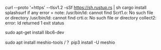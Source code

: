 curl --proto '=https' --tlsv1.2 -sSf https://sh.rustup.rs | sh
cargo install splashsurf
if any error 
  = note: /usr/bin/ld: cannot find Scrt1.o: No such file or directory
          /usr/bin/ld: cannot find crti.o: No such file or directory
          collect2: error: ld returned 1 exit status
          
sudo apt-get install libc6-dev

sudo apt install meshio-tools /？
pip3 install -U meshio